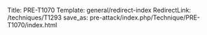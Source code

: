Title: PRE-T1070
Template: general/redirect-index
RedirectLink: /techniques/T1293
save_as: pre-attack/index.php/Technique/PRE-T1070/index.html